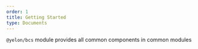 ```yaml
---
order: 1
title: Getting Started
type: Documents
---
```


`@yelon/bcs` module provides all common components in common modules
